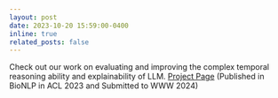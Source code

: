 ```yaml
---
layout: post
date: 2023-10-20 15:59:00-0400
inline: true
related_posts: false
---
```


Check out our work on evaluating and improving the complex temporal reasoning ability and explainability of LLM. [Project Page](https://chenhan97.github.io/projects/Temporal_Reasoning_in_LLM/) (Published in BioNLP in ACL 2023 and Submitted to WWW 2024)



